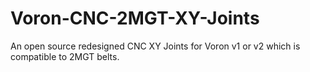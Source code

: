 # Voron-CNC-2MGT-XY-Joints
An open source redesigned CNC XY Joints for Voron v1 or v2 which is compatible to 2MGT belts.
